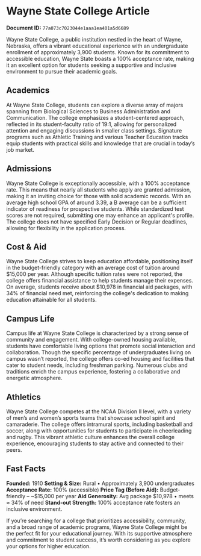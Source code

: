 # Wayne State College Article

**Document ID:** `77a073c7023044e1aaa1ea401a5d6689`

Wayne State College, a public institution nestled in the heart of Wayne, Nebraska, offers a vibrant educational experience with an undergraduate enrollment of approximately 3,900 students. Known for its commitment to accessible education, Wayne State boasts a 100% acceptance rate, making it an excellent option for students seeking a supportive and inclusive environment to pursue their academic goals.

## Academics
At Wayne State College, students can explore a diverse array of majors spanning from Biological Sciences to Business Administration and Communication. The college emphasizes a student-centered approach, reflected in its student-faculty ratio of 19:1, allowing for personalized attention and engaging discussions in smaller class settings. Signature programs such as Athletic Training and various Teacher Education tracks equip students with practical skills and knowledge that are crucial in today’s job market.

## Admissions
Wayne State College is exceptionally accessible, with a 100% acceptance rate. This means that nearly all students who apply are granted admission, making it an inviting choice for those with solid academic records. With an average high school GPA of around 3.39, a B average can be a sufficient indicator of readiness for prospective students. While standardized test scores are not required, submitting one may enhance an applicant's profile. The college does not have specified Early Decision or Regular deadlines, allowing for flexibility in the application process.

## Cost & Aid
Wayne State College strives to keep education affordable, positioning itself in the budget-friendly category with an average cost of tuition around $15,000 per year. Although specific tuition rates were not reported, the college offers financial assistance to help students manage their expenses. On average, students receive about $10,978 in financial aid packages, with 34% of financial need met, reinforcing the college's dedication to making education attainable for all students.

## Campus Life
Campus life at Wayne State College is characterized by a strong sense of community and engagement. With college-owned housing available, students have comfortable living options that promote social interaction and collaboration. Though the specific percentage of undergraduates living on campus wasn’t reported, the college offers co-ed housing and facilities that cater to student needs, including freshman parking. Numerous clubs and traditions enrich the campus experience, fostering a collaborative and energetic atmosphere.

## Athletics
Wayne State College competes at the NCAA Division II level, with a variety of men’s and women’s sports teams that showcase school spirit and camaraderie. The college offers intramural sports, including basketball and soccer, along with opportunities for students to participate in cheerleading and rugby. This vibrant athletic culture enhances the overall college experience, encouraging students to stay active and connected to their peers.

## Fast Facts
**Founded:** 1910
**Setting & Size:** Rural • Approximately 3,900 undergraduates
**Acceptance Rate:** 100% (accessible)
**Price Tag (Before Aid):** Budget-friendly – ~$15,000 per year
**Aid Generosity:** Avg package $10,978 • meets ≈ 34% of need
**Stand-out Strength:** 100% acceptance rate fosters an inclusive environment.

If you’re searching for a college that prioritizes accessibility, community, and a broad range of academic programs, Wayne State College might be the perfect fit for your educational journey. With its supportive atmosphere and commitment to student success, it’s worth considering as you explore your options for higher education.
